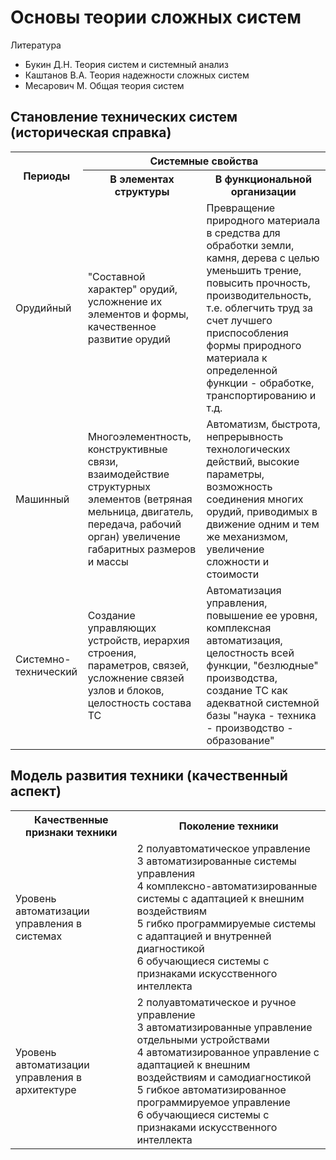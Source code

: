 # Основы теории сложных систем

Литература

- Букин Д.Н. Теория систем и системный анализ
- Каштанов В.А. Теория надежности сложных систем
- Месарович М. Общая теория систем

## Становление технических систем (историческая справка)

<table>
    <tr>
        <th rowspan="2">Периоды</th>
        <th colspan="2">Системные свойства</th>
    </tr>
    <tr>
        <th>В элементах структуры</th>
        <th>В функциональной организации</th>
    </tr>
    <tr>
        <td>Орудийный</td>
        <td>"Составной характер" орудий, усложнение их элементов и формы, качественное развитие орудий</td>
        <td>Превращение природного материала в средства для обработки земли, камня, дерева с целью уменьшить трение, повысить прочность, производительность, т.е. облегчить труд за счет лучшего приспособления формы природного материала к определенной функции - обработке, транспортированию и т.д.</td>
    </tr>
        <tr>
        <td>Машинный</td>
        <td>Многоэлементность, конструктивные связи, взаимодействие структурных элементов (ветряная мельница, двигатель, передача, рабочий орган) увеличение габаритных размеров и массы</td>
        <td>Автоматизм, быстрота, непрерывность технологических действий, высокие параметры, возможность соединения многих орудий, приводимых в движение одним и тем же механизмом, увеличение сложности и стоимости</td>
    </tr>
        <tr>
        <td>Системно-технический</td>
        <td>Создание управляющих устройств, иерархия строения, параметров, связей, усложнение связей узлов и блоков, целостность состава ТС</td>
        <td>Автоматизация управления, повышение ее уровня, комплексная автоматизация, целостность всей функции, "безлюдные" производства, создание ТС как адекватной системной базы "наука - техника - производство - образование"</td>
    </tr>
</table>

## Модель развития техники (качественный аспект)

<table>
    <tr>
        <th>Качественные признаки техники</th>
        <th>Поколение техники</th>
    </tr>
    <tr>
        <td>Уровень автоматизации управления в системах</td>
        <td>2 полуавтоматическое управление<br>3 автоматизированные системы управления<br>4 комплексно-автоматизированные системы с адаптацией к внешним воздействиям<br>5 гибко программируемые системы с адаптацией и внутренней диагностикой<br>6 обучающиеся системы с признаками искусственного интеллекта</td>
    </tr>
    <tr>
        <td>Уровень автоматизации управления в архитектуре</td>
        <td>2 полуавтоматическое и ручное управление<br>3 автоматизированные управление отдельными устройствами<br>4 автоматизированное управление с адаптацией к внешним воздействиям и самодиагностикой<br>5 гибкое автоматизированное программируемое управление<br>6 обучающиеся системы с признаками искусственного интеллекта</td>
    </tr>
</table>
